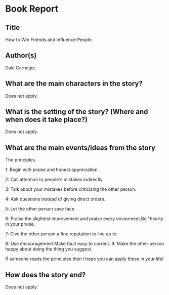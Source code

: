 # Book Report

## Title

How to Win Friends and Influence People.

## Author(s)

Dale Carnegie.


## What are the main characters in the story?

Does not apply.


## What is the setting of the story? (Where and when does it take place?)

Does not apply.


## What are the main events/ideas from the story
The principles.

1: Begin with praise and honest appreciation.
 
2: Call attention  to people's mistakes indirectly.
 
3: Talk about your mistakes before criticizing the other person.
 
4: Ask questions instead of giving direct orders.

5: Let the other person save face.
 
6: Praise the slightest improvement and praise every enviorment.Be "hearty in your praise.
 
7: Give the other person a fine reputation to live up to.
 
8: Use encouragement.Make fault easy to correct.
                                                                                                                           9: Make the other person happy about doing the thing you suggest.                                                        
 
 If someone reads the principles then i hope you can apply these in your life!
 
## How does the story end?

Does not apply.
